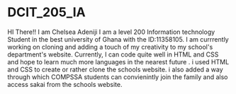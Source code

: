 # DCIT_205_IA

HI There!!
I am Chelsea Adeniji
I am a level 200 Information technology Student in the best university of Ghana with the ID:11358105.
I am currrently working on cloning and adding a touch of my creativity to my school's department's website.
Currently, I can code quite well in HTML and CSS and hope to learn much more languages in the nearest future .
i used HTML and CSS to create or rather clone the schools website.
i also added a way through which COMPSSA students can convienintly join the family and also access sakai from the schools website.

